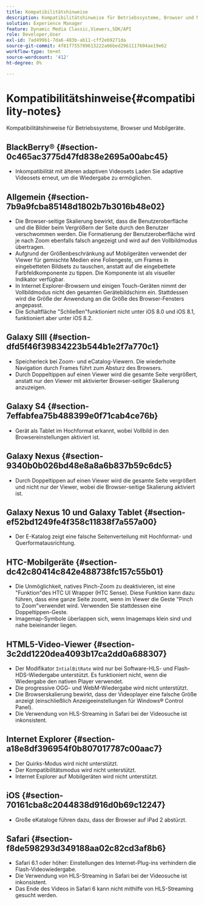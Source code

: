 ```yaml
---
title: Kompatibilitätshinweise
description: Kompatibilitätshinweise für Betriebssysteme, Browser und Mobilgeräte.
solution: Experience Manager
feature: Dynamic Media Classic,Viewers,SDK/API
role: Developer,User
exl-id: 7ad499b1-7da6-483b-ab11-cff2eb9271da
source-git-commit: 4f81f755789613222a66bed2961117604ae19e62
workflow-type: tm+mt
source-wordcount: '412'
ht-degree: 0%

---
```


# Kompatibilitätshinweise{#compatibility-notes}

<!-- Updated April 06, 2021 from https://wiki.corp.adobe.com/pages/viewpage.action?spaceKey=scene7qa&title=s7Viewers%2C+S7SDK%2C+S7OnDemand+Release+Notes - Contact is Sasha -->

Kompatibilitätshinweise für Betriebssysteme, Browser und Mobilgeräte.

## BlackBerry® {#section-0c465ac3775d47fd838e2695a00abc45}

* Inkompatibilität mit älteren adaptiven Videosets Laden Sie adaptive Videosets erneut, um die Wiedergabe zu ermöglichen.

## Allgemein {#section-7b9a9fcba85148d1802b7b3016b48e02}

* Die Browser-seitige Skalierung bewirkt, dass die Benutzeroberfläche und die Bilder beim Vergrößern der Seite durch den Benutzer verschwommen werden. Die Formatierung der Benutzeroberfläche wird je nach Zoom ebenfalls falsch angezeigt und wird auf den Vollbildmodus übertragen.
* Aufgrund der Größenbeschränkung auf Mobilgeräten verwendet der Viewer für gemischte Medien eine Foliengeste, um Frames in eingebetteten Bildsets zu tauschen, anstatt auf die eingebettete Farbfeldkomponente zu tippen. Die Komponente ist als visueller Indikator verfügbar.
* In Internet Explorer-Browsern und einigen Touch-Geräten nimmt der Vollbildmodus nicht den gesamten Gerätebildschirm ein. Stattdessen wird die Größe der Anwendung an die Größe des Browser-Fensters angepasst.
* Die Schaltfläche &quot;Schließen&quot;funktioniert nicht unter iOS 8.0 und iOS 8.1, funktioniert aber unter iOS 8.2.

## Galaxy SIII {#section-dfd5f46f39834223b544b1e2f7a770c1}

* Speicherleck bei Zoom- und eCatalog-Viewern. Die wiederholte Navigation durch Frames führt zum Absturz des Browsers.
* Durch Doppeltippen auf einen Viewer wird die gesamte Seite vergrößert, anstatt nur den Viewer mit aktivierter Browser-seitiger Skalierung anzuzeigen.

## Galaxy S4 {#section-7effabfea75b488399e0f71cab4ce76b}

* Gerät als Tablet im Hochformat erkannt, wobei Vollbild in den Browsereinstellungen aktiviert ist.

## Galaxy Nexus {#section-9340b0b026bd48e8a8a6b837b59c6dc5}

* Durch Doppeltippen auf einen Viewer wird die gesamte Seite vergrößert und nicht nur der Viewer, wobei die Browser-seitige Skalierung aktiviert ist.

## Galaxy Nexus 10 und Galaxy Tablet {#section-ef52bd1249fe4f358c11838f7a557a00}

* Der E-Katalog zeigt eine falsche Seitenverteilung mit Hochformat- und Querformatausrichtung.

## HTC-Mobilgeräte {#section-dc42c80414c842e488738fc157c55b01}

* Die Unmöglichkeit, natives Pinch-Zoom zu deaktivieren, ist eine &quot;Funktion&quot;des HTC UI Wrapper (HTC Sense). Diese Funktion kann dazu führen, dass eine ganze Seite zoomt, wenn im Viewer die Geste &quot;Pinch to Zoom&quot;verwendet wird. Verwenden Sie stattdessen eine Doppeltippen-Geste.
* Imagemap-Symbole überlappen sich, wenn Imagemaps klein sind und nahe beieinander liegen.

## HTML5-Video-Viewer {#section-3c2dd1220dea4093b17ca2dd0a688307}

* Der Modifikator `IntialBitRate` wird nur bei Software-HLS- und Flash-HDS-Wiedergabe unterstützt. Es funktioniert nicht, wenn die Wiedergabe den nativen Player verwendet.
* Die progressive OGG- und WebM-Wiedergabe wird nicht unterstützt.
* Die Browserskalierung bewirkt, dass der Videoplayer eine falsche Größe anzeigt (einschließlich Anzeigeeinstellungen für Windows® Control Panel).
* Die Verwendung von HLS-Streaming in Safari bei der Videosuche ist inkonsistent.

## Internet Explorer {#section-a18e8df396954f0b807017787c00aac7}

* Der Quirks-Modus wird nicht unterstützt.
* Der Kompatibilitätsmodus wird nicht unterstützt.
* Internet Explorer auf Mobilgeräten wird nicht unterstützt.

## iOS {#section-70161cba8c2044838d916d0b69c12247}

* Große eKataloge führen dazu, dass der Browser auf iPad 2 abstürzt.

## Safari {#section-f8de598293d349188aa02c82cd3af8b6}

* Safari 6.1 oder höher: Einstellungen des Internet-Plug-ins verhindern die Flash-Videowiedergabe.
* Die Verwendung von HLS-Streaming in Safari bei der Videosuche ist inkonsistent.
* Das Ende des Videos in Safari 6 kann nicht mithilfe von HLS-Streaming gesucht werden.
